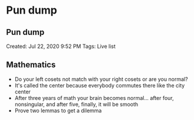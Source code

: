 # Pun dump

## Pun dump

Created: Jul 22, 2020 9:52 PM Tags: Live list

## Mathematics

* Do your left cosets not match with your right cosets or are you normal?
* It's called the center because everybody commutes there like the city center
* After three years of math your brain becomes normal... after four, nonsingular, and after five, finally, it will be smooth
* Prove two lemmas to get a dilemma


